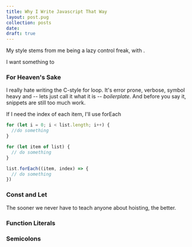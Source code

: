 ```yaml
---
title: Why I Write Javascript That Way
layout: post.pug
collection: posts
date: 
draft: true
---
```


My style stems from me being a lazy control freak, with .

I want something to 

### For Heaven's Sake

I really hate writing the C-style for loop. It's error prone, verbose, symbol heavy and -- lets just call it what it is -- *boilerplate*. And before you say it, snippets are still too much work.

If I need the index of each item, I'll use forEach

```javascript
for (let i = 0; i < list.length; i++) {
  //do something
}

for (let item of list) {
  // do something
}

list.forEach((item, index) => {
  // do something
})
```  

### Const and Let

The sooner we never have to teach anyone about hoisting, the better.

### Function Literals

### Semicolons